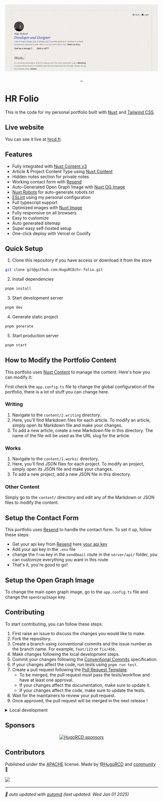 ![Portfolio Social Preview](./public/preview.png)

<p align="center">
    <a aria-label="Hugo's Website" href="https://hrcd.fr">
        <img alt="" src="https://img.shields.io/badge/Website-hrcd.fr-blue?style=for-the-badge&labelColor=000000&logo=google-chrome&logoColor=white">
  <a aria-label="License" href="https://github.com/hugorcd/hr-folio/blob/master/LICENSE">
    <img alt="" src="https://img.shields.io/npm/l/vue.svg?style=for-the-badge&labelColor=000000&color=blue">
    </a>
  <a aria-label="Follow Hugo on Twitter" href="https://twitter.com/HugoRCD__">
    <img alt="" src="https://img.shields.io/twitter/follow/HugoRCD__.svg?style=for-the-badge&labelColor=000000&logo=twitter&label=Follow%20Hugo&logoWidth=20&logoColor=white">
  </a>
</p>

# HR Folio

This is the code for my personal portfolio built with [Nuxt](https://nuxt.com/) and [Tailwind CSS](https://tailwindcss.com/).

## Live website

You can see it live at [hrcd.fr](https://hrcd.fr/).

## Features

- Fully integrated with [Nuxt Content v3](https://content.nuxt.com/)
- Article & Project Content Type using [Nuxt Content](https://content.nuxt.com/)
- Hidden notes section for private notes
- Working contact form with [Resend](https://resend.com/)
- Auto-Generated Open Graph Image with [Nuxt OG Image](https://nuxtseo.com/og-image/getting-started/installation)
- [Nuxt Robots](https://sitemap.nuxt.com/) for auto-generate robots.txt
- [ESLint](https://eslint.org/) using my personal configuration
- Full typescript support
- Optimized images with [Nuxt Image](https://image.nuxt.com/)
- Fully responsive on all browsers
- Easy to customize
- Auto generated sitemap
- Super easy self-hosted setup
- One-click deploy with Vercel or Coolify

## Quick Setup

1. Clone this repository if you have access or download it from the store
```bash
git clone git@github.com:HugoRCD/hr-folio.git
```

2. Install dependencies
```bash
pnpm install
```

3. Start development server
```bash
pnpm dev
```

4. Generate static project
```bash
pnpm generate
```

5. Start production server
```bash
pnpm start
```

## How to Modify the Portfolio Content

This portfolio uses [Nuxt Content](https://content.nuxt.com/) to manage the content. Here's how you can modify it:

First check the `app.config.ts` file to change the global configuration of the portfolio, there is a lot of stuff you can change here.

### Writing

1. Navigate to the `content/2.writing` directory.
2. Here, you'll find Markdown files for each article. To modify an article, simply open its Markdown file and make your changes.
3. To add a new article, create a new Markdown file in this directory. The name of the file will be used as the URL slug for the article.

### Works

1. Navigate to the `content/1.works/` directory.
2. Here, you'll find JSON files for each project. To modify an project, simply open its JSON file and make your changes.
3. To add a new project, add a new JSON file in this directory.

### Other Content

Simply go to the `content/` directory and edit any of the Markdown or JSON files to modify the content.

## Setup the Contact Form

This portfolio uses [Resend](https://resend.com/) to handle the contact form. To set it up, follow these steps:
- Get your api key from [Resend](https://resend.com/) here [your api key](https://resend.com/api-keys)
- Add your api key in the `.env` file
- change the `from` key in the `sendEmail` route in the `server/api/` folder, you can customize everything you want in this route
- That's it, you're good to go!

## Setup the Open Graph Image

To change the main open graph image, go to the `app.config.ts` file and change the `openGrapImage` key.

<!-- automd:fetch url="gh:hugorcd/markdown/main/src/contributions.md" -->

## Contributing
To start contributing, you can follow these steps:

1. First raise an issue to discuss the changes you would like to make.
2. Fork the repository.
3. Create a branch using conventional commits and the issue number as the branch name. For example, `feat/123` or `fix/456`.
4. Make changes following the local development steps.
5. Commit your changes following the [Conventional Commits](https://www.conventionalcommits.org/en/v1.0.0/) specification.
6. If your changes affect the code, run tests using `pnpm run test`.
7. Create a pull request following the [Pull Request Template](https://github.com/HugoRCD/markdown/blob/main/src/pull_request_template.md).
   - To be merged, the pull request must pass the tests/workflow and have at least one approval.
   - If your changes affect the documentation, make sure to update it.
   - If your changes affect the code, make sure to update the tests.
8. Wait for the maintainers to review your pull request.
9. Once approved, the pull request will be merged in the next release !

<!-- /automd -->

<!-- automd:fetch url="gh:hugorcd/markdown/main/src/local_development_dev.md" -->

<details>
  <summary>Local development</summary>

- Clone this repository
- Install latest LTS version of [Node.js](https://nodejs.org/en/)
- Enable [Corepack](https://github.com/nodejs/corepack) using `corepack enable`
- Install dependencies using `pnpm install`
- Start development server using `pnpm dev`
- Open [http://localhost:3000](http://localhost:3000) in your browser

</details>

<!-- /automd -->

<!-- automd:fetch url="gh:hugorcd/markdown/main/src/sponsors.md" -->

## Sponsors

<p align="center">
  <a href="https://cdn.jsdelivr.net/gh/hugorcd/static/sponsors.svg">
    <img src='https://cdn.jsdelivr.net/gh/hugorcd/static/sponsors.svg' alt="HugoRCD sponsors" />
  </a>
</p>

<!-- /automd -->

## Contributors

<!-- automd:contributors license=Apache author=HugoRCD github="hugorcd/hr-folio" -->

Published under the [APACHE](https://github.com/hugorcd/hr-folio/blob/main/LICENSE) license.
Made by [@HugoRCD](https://github.com/HugoRCD) and [community](https://github.com/hugorcd/hr-folio/graphs/contributors) 💛
<br><br>
<a href="https://github.com/hugorcd/hr-folio/graphs/contributors">
<img src="https://contrib.rocks/image?repo=hugorcd/hr-folio" />
</a>

<!-- /automd -->

<!-- automd:with-automd lastUpdate -->

---

_🤖 auto updated with [automd](https://automd.unjs.io) (last updated: Wed Jan 01 2025)_

<!-- /automd -->
